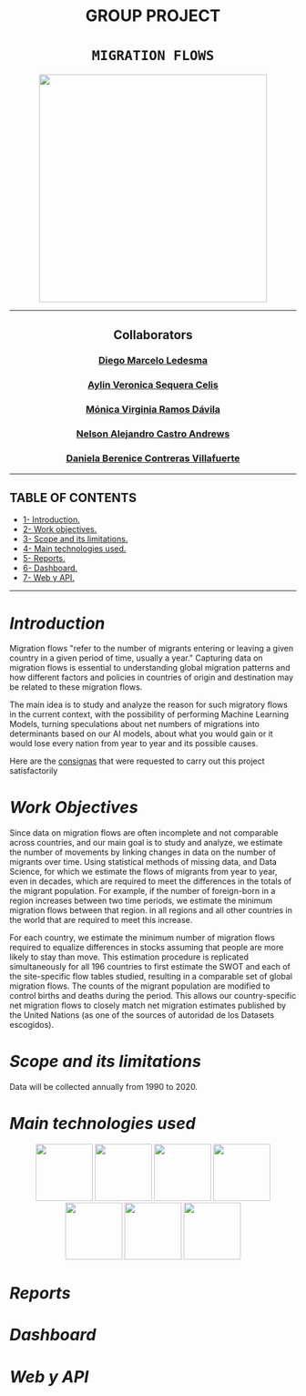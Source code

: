 <h1 align='center'>
 <b>GROUP PROJECT</b>
</h1>
 
# <h1 align="center">**`MIGRATION FLOWS`**</h1>

<p align='center'>
<img src = 'https://www.bbva.com/wp-content/uploads/2016/12/ANUARIO-MIGRACI%C3%93N-1.jpg' height = 400>
<p>

<hr>
<h2 align="center">Collaborators</h2>

<h3 align="center"><a href=https://github.com/Diemale>Diego Marcelo Ledesma</a></h3>
 <h3 align="center"><a href="https://github.com/Aylinv94">Aylin Veronica Sequera Celis</a></h3>
<h3 align="center"><a href=https://github.com/MonicaV84 >Mónica Virginia Ramos Dávila</a></h3>
<h3 align="center"><a href=https://github.com/Armegas)>Nelson Alejandro Castro Andrews</a></h3>
<h3 align="center"><a href=https://github.com/DanielaCoVi>Daniela Berenice Contreras Villafuerte</a></h3>
<hr>

## **TABLE OF CONTENTS**  
+ [1- Introduction.](#Introduction) 
+ [2- Work objectives.](#Work-objectives)
+ [3- Scope and its limitations.](#Scope-and-its-limitations)
+ [4- Main technologies used.](#Main-technologies-used)
+ [5- Reports.](#Reports)
+ [6- Dashboard.](#Dashboard)
+ [7- Web y API.](#Web-y-API)
<hr>

# *Introduction*
Migration flows "refer to the number of migrants entering or leaving a given country in a given period of time, usually a year." Capturing data on migration flows is essential to understanding global migration patterns and how different factors and policies in countries of origin and destination may be related to these migration flows.

The main idea is to study and analyze the reason for such migratory flows in the current context, with the possibility of performing Machine Learning Models, turning speculations about net numbers of migrations into determinants based on our AI models, about what you would gain or it would lose every nation from year to year and its possible causes.

Here are the <a href="https://github.com/aylinv94/Flujos_Migratorios/blob/main/Consignas.md">consignas</a> </strong>that were requested to carry out this project satisfactorily

# *Work Objectives* 

Since data on migration flows are often incomplete and not comparable across countries, and our main goal is to study and analyze, we estimate the number of movements by linking changes in data on the number of migrants over time. Using statistical methods of missing data, and Data Science, for which we estimate the flows of migrants from year to year, even in decades, which are required to meet the differences in the totals of the migrant population. For example, if the number of foreign-born in a region increases between two time periods, we estimate the minimum migration flows between that region. in all regions and all other countries in the world that are required to meet this increase.

For each country, we estimate the minimum number of migration flows required to equalize differences in stocks assuming that people are more likely to stay than move. This estimation procedure is replicated simultaneously for all 196 countries to first estimate the SWOT and each of the site-specific flow tables studied, resulting in a comparable set of global migration flows. The counts of the migrant population are modified to control births and deaths during the period. This allows our country-specific net migration flows to closely match net migration estimates published by the United Nations (as one of the sources of autoridad de los Datasets escogidos).

# *Scope and its limitations* 
Data will be collected annually from 1990 to 2020.

# *Main technologies used*  
<p align='center'>
<img src = 'https://th.bing.com/th/id/OIP.DYNJuYOGc_lgPwwBc3z0iQAAAA?pid=ImgDet&rs=1' height = 100>
<img src = 'https://academia.crandi.com/wp-content/uploads/2021/06/canstockphoto13085820.jpg' height = 100>
<img src = 'https://www.kindpng.com/picc/m/159-1595848_python-logo-png-transparent-background-python-logo-png.png' height = 100>
<img src = 'https://th.bing.com/th/id/OIP.eTCbdR_AFzbqHMPXhrJWUQAAAA?pid=ImgDet&rs=1' height = 100>
 <img src = 'https://th.bing.com/th/id/OIP.LhP_9Mg7jSkMxu3BpWTVbwHaEH?w=283&h=180&c=7&r=0&o=5&pid=1.7' height = 100>
<img src = 'https://arteoconseil.fr/wp-content/uploads/2018/02/Trello-logo-.png' height = 100>
<img src = 'https://th.bing.com/th/id/R.c15998200967904850a611156c4d4d57?rik=MBqtw9X%2f5gfxMA&pid=ImgRaw&r=0' height = 100>
<p>

# *Reports*
 
 
 # *Dashboard*
 
 # *Web y API*
